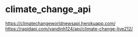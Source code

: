 # climate_change_api
https://climatechangeworldnewsapi.herokuapp.com/
https://rapidapi.com/vandinh124/api/climate-change-live212/
